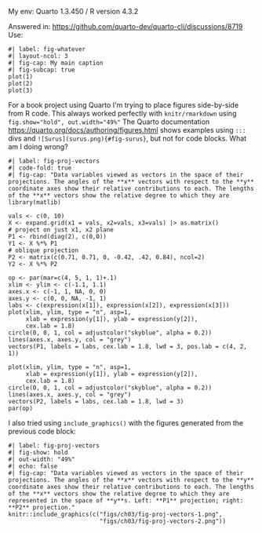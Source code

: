 My env: Quarto 1.3.450 / R version 4.3.2

Answered in: https://github.com/quarto-dev/quarto-cli/discussions/8719
Use: 

````
#| label: fig-whatever
#| layout-ncol: 3
#| fig-cap: My main caption
#| fig-subcap: true
plot(1)
plot(2)
plot(3)
````


For a book project using Quarto I'm trying to place figures side-by-side from R code.
This always worked perfectly with `knitr/rmarkdown` using `fig.show="hold", out.width="49%"`
The Quarto documentation https://quarto.org/docs/authoring/figures.html shows
examples using `:::` divs and `![Surus](surus.png){#fig-surus}`, but not for code blocks.
What am I doing wrong?

```{r fig.show="hold", out.width="49%"}
#| label: fig-proj-vectors
#| code-fold: true
#| fig-cap: "Data variables viewed as vectors in the space of their projections. The angles of the **x** vectors with respect to the **y** coordinate axes show their relative contributions to each. The lengths of the **x** vectors show the relative degree to which they are library(matlib)

vals <- c(0, 10)
X <- expand.grid(x1 = vals, x2=vals, x3=vals) |> as.matrix()
# project on just x1, x2 plane
P1 <- rbind(diag(2), c(0,0))
Y1 <- X %*% P1
# oblique projection
P2 <- matrix(c(0.71, 0.71, 0, -0.42, .42, 0.84), ncol=2)
Y2 <- X %*% P2

op <- par(mar=c(4, 5, 1, 1)+.1)
xlim <- ylim <- c(-1.1, 1.1)
axes.x <- c(-1, 1, NA, 0, 0)
axes.y <- c(0, 0, NA, -1, 1)
labs <- c(expression(x[1]), expression(x[2]), expression(x[3]))
plot(xlim, ylim, type = "n", asp=1,
     xlab = expression(y[1]), ylab = expression(y[2]),
     cex.lab = 1.8)
circle(0, 0, 1, col = adjustcolor("skyblue", alpha = 0.2))
lines(axes.x, axes.y, col = "grey")
vectors(P1, labels = labs, cex.lab = 1.8, lwd = 3, pos.lab = c(4, 2, 1))

plot(xlim, ylim, type = "n", asp=1,
     xlab = expression(y[1]), ylab = expression(y[2]),
     cex.lab = 1.8)
circle(0, 0, 1, col = adjustcolor("skyblue", alpha = 0.2))
lines(axes.x, axes.y, col = "grey")
vectors(P2, labels = labs, cex.lab = 1.8, lwd = 3)
par(op)
```

I also tried using `include_graphics()` with the figures generated from the previous code block:

```{r}
#| label: fig-proj-vectors
#| fig-show: hold
#| out-width: "49%"
#| echo: false
#| fig-cap: "Data variables viewed as vectors in the space of their projections. The angles of the **x** vectors with respect to the **y** coordinate axes show their relative contributions to each. The lengths of the **x** vectors show the relative degree to which they are represented in the space of **y**s. Left: **P1** projection; right: **P2** projection."
knitr::include_graphics(c("figs/ch03/fig-proj-vectors-1.png",
                          "figs/ch03/fig-proj-vectors-2.png"))
```
